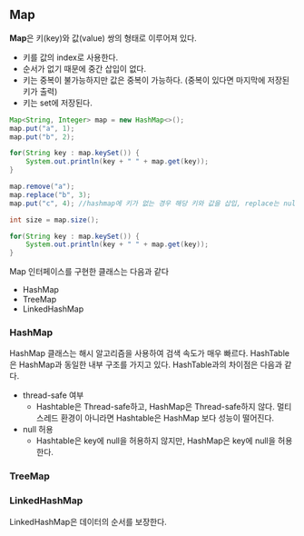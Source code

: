 ## Map

**Map**은 키(key)와 값(value) 쌍의 형태로 이루어져 있다. 

- 키를 값의 index로 사용한다.
- 순서가 없기 때문에 중간 삽입이 없다.
- 키는 중복이 불가능하지만 값은 중복이 가능하다. (중복이 있다면 마지막에 저장된 키가 출력)
- 키는 set에 저장된다.

```java
Map<String, Integer> map = new HashMap<>();
map.put("a", 1);
map.put("b", 2);

for(String key : map.keySet()) {
    System.out.println(key + " " + map.get(key));
}

map.remove("a");
map.replace("b", 3);
map.put("c", 4); //hashmap에 키가 없는 경우 해당 키와 값을 삽입, replace는 null을 반환

int size = map.size();

for(String key : map.keySet()) {
    System.out.println(key + " " + map.get(key));
}
```

Map 인터페이스를 구현한 클래스는 다음과 같다

- HashMap
- TreeMap
- LinkedHashMap 

### HashMap

HashMap 클래스는 해시 알고리즘을 사용하여 검색 속도가 매우 빠르다. HashTable은 HashMap과 동일한 내부 구조를 가지고 있다. HashTable과의 차이점은 다음과 같다.

- thread-safe 여부
    - Hashtable은 Thread-safe하고, HashMap은 Thread-safe하지 않다. 멀티스레드 환경이 아니라면 Hashtable은 HashMap 보다 성능이 떨어진다.
- null 허용 
    - Hashtable은 key에 null을 허용하지 않지만, HashMap은 key에 null을 허용한다.

### TreeMap

### LinkedHashMap

LinkedHashMap은 데이터의 순서를 보장한다.


